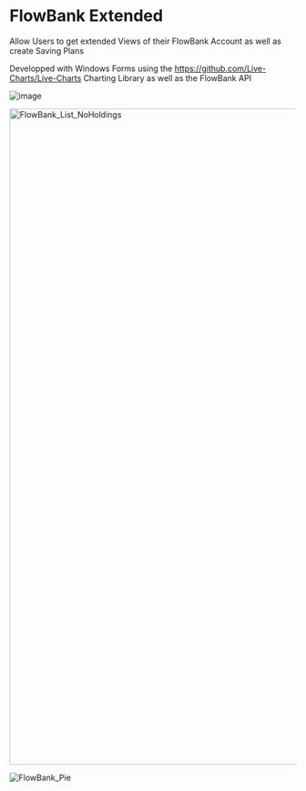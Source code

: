 # FlowBank Extended
Allow Users to get extended Views of their FlowBank Account as well as create Saving Plans

Developped with Windows Forms using the https://github.com/Live-Charts/Live-Charts Charting Library as well as the FlowBank API

![image](https://user-images.githubusercontent.com/33924543/134484965-bc85e08c-d2e2-4dab-aee2-667c1707344a.png)


<img width="1152" alt="FlowBank_List_NoHoldings" src="https://user-images.githubusercontent.com/33924543/143782938-1d2080c8-7e81-4944-8d20-44d653471ee9.png">

![FlowBank_Pie](https://user-images.githubusercontent.com/33924543/143782989-de561a7b-59ec-46cf-bcd8-c9cdcb99b6c0.JPG)
